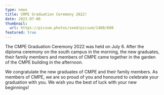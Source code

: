 ```yaml
---
type: news
title: CMPE Graduation Ceremony 2022!
date: 2022-07-06
thumbnail:
  url: https://picsum.photos/seed/picsum/1400/600
featured: true
---
```


The CMPE Graduation Ceremony 2022 was held on July 6. After the diploma ceremony
on the south campus in the morning, the new graduates, their family members and
members of CMPE came together in the garden of the CMPE building in the
afternoon.

We congratulate the new graduates of CMPE and their family members. As members
of CMPE, we are so proud of you and honoured to celebrate your graduation with
you. We wish you the best of luck with your new beginnings!
